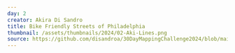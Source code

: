 ```yaml
---
day: 2
creator: Akira Di Sandro
title: Bike Friendly Streets of Philadelphia
thumbnail: /assets/thumbnails/2024/02-Aki-Lines.png
source: https://github.com/disandroa/30DayMappingChallenge2024/blob/main/scripts/Day02.R
---
```

